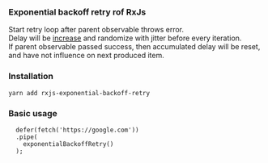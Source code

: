 ### Exponential backoff retry rof RxJs

Start retry loop after parent observable throws error.  
Delay will be [increase](https://en.wikipedia.org/wiki/Exponential_backoff) and randomize with jitter before every iteration.  
If parent observable passed success, then accumulated delay will be reset, and have not influence on next produced item.

### Installation

```
yarn add rxjs-exponential-backoff-retry
```

### Basic usage

```
  defer(fetch('https://google.com'))
  .pipe(
    exponentialBackoffRetry()
  );
```
